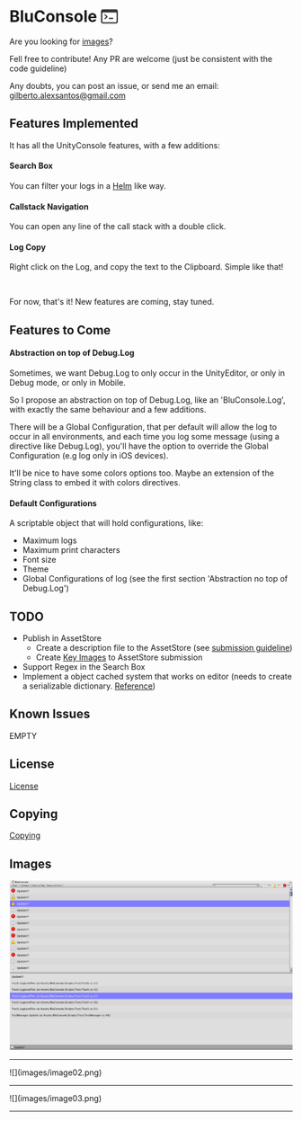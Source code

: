 BluConsole <img src="images/console-brand.png" width=30 style="margin: 0px 0px -5px">
========================

Are you looking for [images](#images)?

Fell free to contribute! Any PR are welcome (just be consistent with the code guideline)

Any doubts, you can post an issue, or send me an email: <gilberto.alexsantos@gmail.com>

Features Implemented
----------------------------

It has all the UnityConsole features, with a few additions:


#### Search Box

You can filter your logs in a [Helm](https://github.com/emacs-helm/helm) like way.

#### Callstack Navigation

You can open any line of the call stack with a double click.

#### Log Copy

Right click on the Log, and copy the text to the Clipboard. Simple like that!

<br>

For now, that's it! New features are coming, stay tuned.


Features to Come
----------------------------

#### Abstraction on top of Debug.Log

Sometimes, we want Debug.Log to only occur in the UnityEditor, or only in Debug mode, or only in Mobile.

So I propose an abstraction on top of Debug.Log, like an 'BluConsole.Log', with exactly the same behaviour and a few additions.

There will be a Global Configuration, that per default will allow the log to occur in all environments, and each time you log some message (using a directive like Debug.Log),
you'll have the option to override the Global Configuration (e.g log only in iOS devices).

It'll be nice to have some colors options too. Maybe an extension of the String class to embed it with colors directives.


#### Default Configurations

A scriptable object that will hold configurations, like:

* Maximum logs
* Maximum print characters
* Font size
* Theme
* Global Configurations of log (see the first section 'Abstraction no top of Debug.Log')


TODO
----------------------------

* Publish in AssetStore
	* Create a description file to the AssetStore (see [submission guideline](https://unity3d.com/asset-store/sell-assets/submission-guidelines))
	* Create [Key Images](https://unity3d.com/asset-store/sell-assets/submission-guidelines) to AssetStore submission
* Support Regex in the Search Box
* Implement a object cached system that works on editor (needs to create a serializable dictionary. [Reference](http://answers.unity3d.com/questions/460727/how-to-serialize-dictionary-with-unity-serializati.html))

Known Issues
----------------------------

EMPTY


License
----------------------------

[License](LICENSE)


Copying
----------------------------

[Copying](COPYING)


Images <a name="images"></a>
----------------------------

![](images/image01.png)
<hr>
![](images/image02.png)
<hr>
![](images/image03.png)
<hr>
